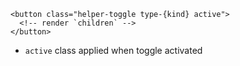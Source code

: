 
```svelte mode="static" label="structure"
<button class="helper-toggle type-{kind} active">
  <!-- render `children` -->
</button>
```

- `active` class applied when toggle activated
